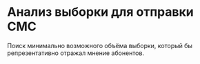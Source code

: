 ﻿# Анализ выборки для отправки СМС
 
Поиск минимально возможного объёма выборки, который бы репрезентативно отражал мнение абонентов.
